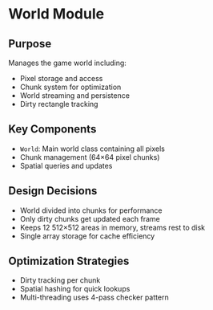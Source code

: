 # World Module

## Purpose
Manages the game world including:
- Pixel storage and access
- Chunk system for optimization
- World streaming and persistence
- Dirty rectangle tracking

## Key Components
- `World`: Main world class containing all pixels
- Chunk management (64×64 pixel chunks)
- Spatial queries and updates

## Design Decisions
- World divided into chunks for performance
- Only dirty chunks get updated each frame
- Keeps 12 512×512 areas in memory, streams rest to disk
- Single array storage for cache efficiency

## Optimization Strategies
- Dirty tracking per chunk
- Spatial hashing for quick lookups
- Multi-threading uses 4-pass checker pattern